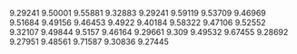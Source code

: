 9.29241
9.50001
9.55881
9.32883
9.29241
9.59119
9.53709
9.46969
9.51684
9.49156
9.46453
9.4922
9.40184
9.58322
9.47106
9.52552
9.32107
9.49844
9.5157
9.46164
9.29661
9.309
9.49532
9.67455
9.28692
9.27951
9.48561
9.71587
9.30836
9.27445
